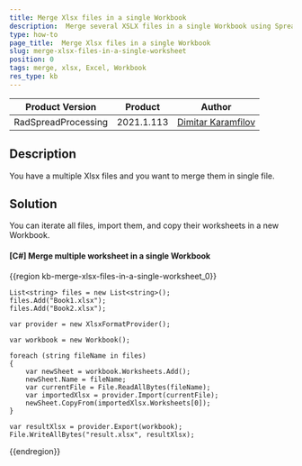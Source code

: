 ```yaml
---
title: Merge Xlsx files in a single Workbook
description:  Merge several XSLX files in a single Workbook using SpreadProcessing.
type: how-to 
page_title:  Merge Xlsx files in a single Workbook
slug: merge-xlsx-files-in-a-single-worksheet
position: 0
tags: merge, xlsx, Excel, Workbook  
res_type: kb
---
```


|Product Version|Product|Author|
|----|----|----|
|RadSpreadProcessing|2021.1.113|[Dimitar Karamfilov](https://www.telerik.com/blogs/author/dimitar-karamfilov)|

## Description
 
You have a multiple Xlsx files and you want to merge them in single file. 

## Solution

You can iterate all files, import them, and copy their worksheets in a new Workbook. 

#### __[C#] Merge multiple worksheet in a single Workbook__

{{region kb-merge-xlsx-files-in-a-single-worksheet_0}}

    List<string> files = new List<string>();
    files.Add("Book1.xlsx");
    files.Add("Book2.xlsx");

    var provider = new XlsxFormatProvider();

    var workbook = new Workbook();

    foreach (string fileName in files)
    {
        var newSheet = workbook.Worksheets.Add();
        newSheet.Name = fileName;
        var currentFile = File.ReadAllBytes(fileName);
        var importedXlsx = provider.Import(currentFile);
        newSheet.CopyFrom(importedXlsx.Worksheets[0]);
    }

    var resultXlsx = provider.Export(workbook);
    File.WriteAllBytes("result.xlsx", resultXlsx);

{{endregion}}
